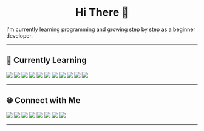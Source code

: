 <h1 align="center">Hi There 👋</h1>


<p>
  I'm currently learning programming and growing step by step as a beginner developer.
</p>

---

## 🌱 Currently Learning

<p>
  <img src="https://img.shields.io/badge/Laravel-%23FF2D20.svg?style=flat&logo=laravel&logoColor=white" />
  <img src="https://img.shields.io/badge/PHP-%23777BB4.svg?style=flat&logo=php&logoColor=white" />
  <img src="https://img.shields.io/badge/Livewire-4e56a6.svg?style=flat&logo=livewire&logoColor=white" />
  <img src="https://img.shields.io/badge/MariaDB-003545?style=flat&logo=mariadb&logoColor=white" />
  <img src="https://img.shields.io/badge/MySQL-4479A1.svg?style=flat&logo=mysql&logoColor=white" />
  <img src="https://img.shields.io/badge/C++-00599C.svg?style=flat&logo=c%2B%2B&logoColor=white" />
  <img src="https://img.shields.io/badge/Java-007396.svg?style=flat&logo=java&logoColor=white" />
  <img src="https://img.shields.io/badge/Python-3776AB.svg?style=flat&logo=python&logoColor=white" />
  <img src="https://img.shields.io/badge/Ubuntu-E95420?style=flat&logo=ubuntu&logoColor=white" />
  <img src="https://img.shields.io/badge/Docker-2496ED?style=flat&logo=docker&logoColor=white" />
  <img src="https://img.shields.io/badge/GitHub-181717?style=flat&logo=github&logoColor=white" />
</p>

---

## 🌐 Connect with Me

<p>
  <a href="https://bsky.app/profile/eovnwiovn"><img src="https://img.shields.io/badge/Bluesky-0285FF?style=flat&logo=bluesky&logoColor=white" /></a>
  <a href="https://instagram.com/efwifhw90hf"><img src="https://img.shields.io/badge/Instagram-E4405F?style=flat&logo=instagram&logoColor=white" /></a>
  <a href="https://linkedin.com/in/asgdsgd"><img src="https://img.shields.io/badge/LinkedIn-0077B5?style=flat&logo=linkedin&logoColor=white" /></a>
  <a href="https://quora.com/profile/fwefgweg"><img src="https://img.shields.io/badge/Quora-B92B27?style=flat&logo=quora&logoColor=white" /></a>
  <a href="https://tiktok.com/@fadksvbjid"><img src="https://img.shields.io/badge/TikTok-000000?style=flat&logo=tiktok&logoColor=white" /></a>
  <a href="https://x.com/dsafafe"><img src="https://img.shields.io/badge/X-black?style=flat&logo=x&logoColor=white" /></a>
  <a href="https://youtube.com/@fweaadfsa"><img src="https://img.shields.io/badge/YouTube-FF0000?style=flat&logo=youtube&logoColor=white" /></a>
  <a href="mailto:dsfafea"><img src="https://img.shields.io/badge/Email-D14836?style=flat&logo=gmail&logoColor=white" /></a>
</p>

---


